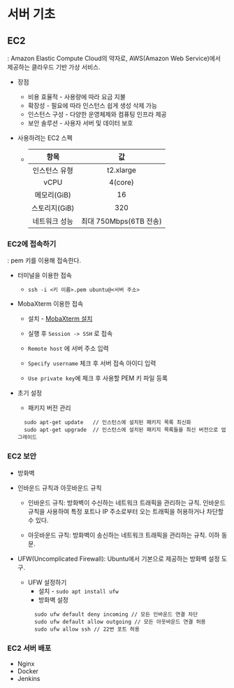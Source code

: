 # 서버 기초

## EC2  
: Amazon Elastic Compute Cloud의 약자로, AWS(Amazon Web Service)에서 제공하는 클라우드 기반 가상 서비스.

* 장점
  * 비용 효율적 - 사용량에 따라 요금 지불
  * 확장성 - 필요에 따라 인스턴스 쉽게 생성 삭제 가능
  * 인스턴스 구성 - 다양한 운영체제와 컴퓨팅 인프라 제공
  * 보안 솔루션 - 사용자 서버 및 데이터 보호

* 사용하려는 EC2 스펙
  * |항목|값|
    |:------:|:---:|
    |인스턴스 유형|t2.xlarge|
    |vCPU|4(core)|
    |메모리(GiB)|16|
    |스토리지(GiB)|320|
    |네트워크 성능|최대 750Mbps(6TB 전송)|

### EC2에 접속하기  
: pem 키를 이용해 접속한다.

* 터미널을 이용한 접속
  * `ssh -i <키 이름>.pem ubuntu@<서버 주소>`

* MobaXterm 이용한 접속
  * 설치 - [MobaXterm 설치](https://mobaxterm.mobatek.net/download-home-edition.html)  

  * 실행 후 `Session -> SSH` 로 접속
  * `Remote host` 에 서버 주소 입력
  * `Specify username` 체크 후 서버 접속 아이디 입력
  * `Use private key`에 체크 후 사용할 PEM 키 파일 등록

* 초기 설정
  * 패키지 버전 관리
  ```shell
    sudo apt-get update   // 인스턴스에 설치된 패키지 목록 최신화
    sudo apt-get upgrade  // 인스턴스에 설치된 패키지 목록들을 최신 버전으로 업그레이드
  ```

### EC2 보안
* 방화벽  

* 인바운드 규칙과 아웃바운드 규칙
  * 인바운드 규칙: 방화벽이 수신하는 네트워크 트래픽을 관리하는 규칙. 인바운드 규칙을 사용하여 특정 포트나 IP 주소로부터 오는 트래픽을 허용하거나 차단할 수 있다.

  * 아웃바운드 규칙: 방화벽이 송신하는 네트워크 트래픽을 관리하는 규칙. 이하 동문.

* UFW(Uncomplicated Firewall): Ubuntu에서 기본으로 제공하는 방화벽 설정 도구. 
  * UFW 설정하기
    * 설치 - `sudo apt install ufw`
    * 방화벽 설정
    ```shell
      sudo ufw default deny incoming // 모든 인바운드 연결 차단
      sudo ufw default allow outgoing // 모든 아웃바운드 연결 허용
      sudo ufw allow ssh // 22번 포트 허용
    ```

### EC2 서버 배포  
* Nginx
* Docker
* Jenkins

